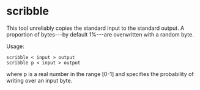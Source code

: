 # scribble

This tool unreliably copies the standard input to the standard output. A proportion of bytes---by default 1%---are overwritten with a random byte.

Usage:

    scribble < input > output
    scribble p < input > output

where p is a real number in the range [0-1] and specifies the probability of writing over an input byte.

